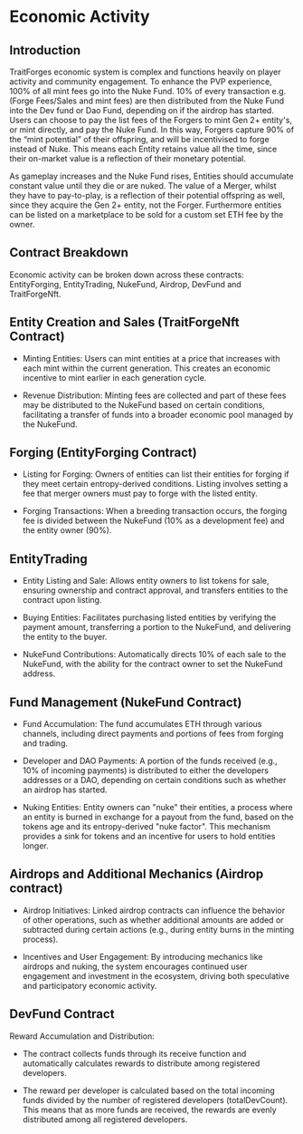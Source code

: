 # Economic Activity

## Introduction 
TraitForges economic system is complex and functions heavily on player activity and community engagement. To enhance the PVP experience, 100% of all mint fees go into the Nuke Fund. 10% of every transaction e.g. (Forge Fees/Sales and mint fees) are then distributed from the Nuke Fund into the Dev fund or Dao Fund, depending on if the airdrop has started. Users can choose to pay the list fees of the Forgers to mint Gen 2+ entity's, or mint directly, and pay the Nuke Fund. In this way, Forgers capture 90% of the “mint potential” of their offspring, and will be incentivised to forge instead of Nuke. This means each Entity retains value all the time, since their on-market value is a reflection of their monetary potential. 

As gameplay increases and the Nuke Fund rises, Entities should accumulate constant value until they die or are nuked. The value of a Merger, whilst they have to pay-to-play, is a reflection of their potential offspring as well, since they acquire the Gen 2+ entity, not the Forger. Furthermore entities can be listed on a marketplace to be sold for a custom set ETH fee by the owner. 

## Contract Breakdown

Economic activity can be broken down across these contracts: EntityForging, EntityTrading, NukeFund, Airdrop, DevFund and TraitForgeNft.

## Entity Creation and Sales (TraitForgeNft Contract)

- Minting Entities: Users can mint entities at a price that increases with each mint within the current generation. This creates an economic incentive to mint earlier in each generation cycle.

- Revenue Distribution: Minting fees are collected and part of these fees may be distributed to the NukeFund based on certain conditions, facilitating a transfer of funds into a broader economic pool managed by the NukeFund.

## Forging (EntityForging Contract)

- Listing for Forging: Owners of entities can list their entities for forging if they meet certain entropy-derived conditions. Listing involves setting a fee that merger owners must pay to forge with the listed entity.

- Forging Transactions: When a breeding transaction occurs, the forging fee is divided between the NukeFund (10% as a development fee) and the entity owner (90%).

## EntityTrading

- Entity Listing and Sale: Allows entity owners to list tokens for sale, ensuring ownership and contract approval, and transfers entities to the contract upon listing.

- Buying Entities: Facilitates purchasing listed entities by verifying the payment amount, transferring a portion to the NukeFund, and delivering the entity to the buyer.

- NukeFund Contributions: Automatically directs 10% of each sale to the NukeFund, with the ability for the contract owner to set the NukeFund address.

## Fund Management (NukeFund Contract)

- Fund Accumulation: The fund accumulates ETH through various channels, including direct payments and portions of fees from forging and trading.

- Developer and DAO Payments: A portion of the funds received (e.g., 10% of incoming payments) is distributed to either the developers addresses or a DAO, depending on certain conditions such as whether an airdrop has started.

- Nuking Entities: Entity owners can "nuke" their entities, a process where an entity is burned in exchange for a payout from the fund, based on the tokens age and its entropy-derived "nuke factor". This mechanism provides a sink for tokens and an incentive for users to hold entities longer.

## Airdrops and Additional Mechanics (Airdrop contract)

- Airdrop Initiatives: Linked airdrop contracts can influence the behavior of other operations, such as whether additional amounts are added or subtracted during certain actions (e.g., during entity burns in the minting process).

- Incentives and User Engagement: By introducing mechanics like airdrops and nuking, the system encourages continued user engagement and investment in the ecosystem, driving both speculative and participatory economic activity.

## DevFund Contract
Reward Accumulation and Distribution:

- The contract collects funds through its receive function and automatically calculates rewards to distribute among registered developers.

- The reward per developer is calculated based on the total incoming funds divided by the number of registered developers (totalDevCount). This means that as more funds are received, the rewards are evenly distributed among all registered developers.
